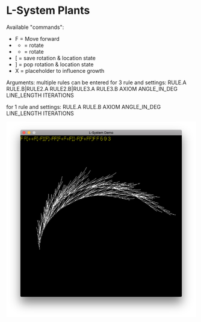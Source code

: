 # L-System Plants

Available "commands": 

- F = Move forward
- + = rotate
- - = rotate
- [ = save rotation & location state
- ] = pop  rotation & location state
- X = placeholder to influence growth

Arguments:
multiple rules can be entered
for 3 rule and settings:
RULE.A RULE.B|RULE2.A RULE2.B|RULE3.A RULE3.B AXIOM ANGLE_IN_DEG LINE_LENGTH ITERATIONS

for 1 rule and settings:
RULE.A RULE.B AXIOM ANGLE_IN_DEG LINE_LENGTH ITERATIONS

![Screenshot](screen.png)

